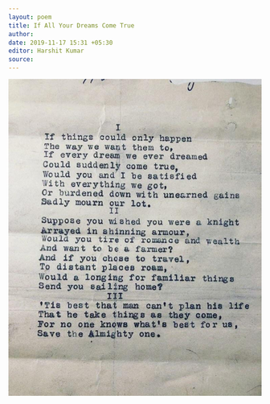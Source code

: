 ```yaml
---
layout: poem
title: If All Your Dreams Come True
author:
date: 2019-11-17 15:31 +05:30
editor: Harshit Kumar
source: 
---
```


![poem.jpg](/assets/poem1.jpg)

